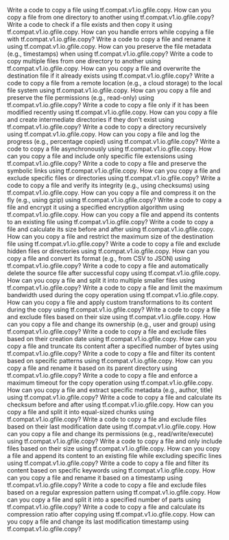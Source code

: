 Write a code to copy a file using tf.compat.v1.io.gfile.copy.
How can you copy a file from one directory to another using tf.compat.v1.io.gfile.copy?
Write a code to check if a file exists and then copy it using tf.compat.v1.io.gfile.copy.
How can you handle errors while copying a file with tf.compat.v1.io.gfile.copy?
Write a code to copy a file and rename it using tf.compat.v1.io.gfile.copy.
How can you preserve the file metadata (e.g., timestamps) when using tf.compat.v1.io.gfile.copy?
Write a code to copy multiple files from one directory to another using tf.compat.v1.io.gfile.copy.
How can you copy a file and overwrite the destination file if it already exists using tf.compat.v1.io.gfile.copy?
Write a code to copy a file from a remote location (e.g., a cloud storage) to the local file system using tf.compat.v1.io.gfile.copy.
How can you copy a file and preserve the file permissions (e.g., read-only) using tf.compat.v1.io.gfile.copy?
Write a code to copy a file only if it has been modified recently using tf.compat.v1.io.gfile.copy.
How can you copy a file and create intermediate directories if they don't exist using tf.compat.v1.io.gfile.copy?
Write a code to copy a directory recursively using tf.compat.v1.io.gfile.copy.
How can you copy a file and log the progress (e.g., percentage copied) using tf.compat.v1.io.gfile.copy?
Write a code to copy a file asynchronously using tf.compat.v1.io.gfile.copy.
How can you copy a file and include only specific file extensions using tf.compat.v1.io.gfile.copy?
Write a code to copy a file and preserve the symbolic links using tf.compat.v1.io.gfile.copy.
How can you copy a file and exclude specific files or directories using tf.compat.v1.io.gfile.copy?
Write a code to copy a file and verify its integrity (e.g., using checksums) using tf.compat.v1.io.gfile.copy.
How can you copy a file and compress it on the fly (e.g., using gzip) using tf.compat.v1.io.gfile.copy?
Write a code to copy a file and encrypt it using a specified encryption algorithm using tf.compat.v1.io.gfile.copy.
How can you copy a file and append its contents to an existing file using tf.compat.v1.io.gfile.copy?
Write a code to copy a file and calculate its size before and after using tf.compat.v1.io.gfile.copy.
How can you copy a file and restrict the maximum size of the destination file using tf.compat.v1.io.gfile.copy?
Write a code to copy a file and exclude hidden files or directories using tf.compat.v1.io.gfile.copy.
How can you copy a file and convert its format (e.g., from CSV to JSON) using tf.compat.v1.io.gfile.copy?
Write a code to copy a file and automatically delete the source file after successful copy using tf.compat.v1.io.gfile.copy.
How can you copy a file and split it into multiple smaller files using tf.compat.v1.io.gfile.copy?
Write a code to copy a file and limit the maximum bandwidth used during the copy operation using tf.compat.v1.io.gfile.copy.
How can you copy a file and apply custom transformations to its content during the copy using tf.compat.v1.io.gfile.copy?
Write a code to copy a file and exclude files based on their size using tf.compat.v1.io.gfile.copy.
How can you copy a file and change its ownership (e.g., user and group) using tf.compat.v1.io.gfile.copy?
Write a code to copy a file and exclude files based on their creation date using tf.compat.v1.io.gfile.copy.
How can you copy a file and truncate its content after a specified number of bytes using tf.compat.v1.io.gfile.copy?
Write a code to copy a file and filter its content based on specific patterns using tf.compat.v1.io.gfile.copy.
How can you copy a file and rename it based on its parent directory using tf.compat.v1.io.gfile.copy?
Write a code to copy a file and enforce a maximum timeout for the copy operation using tf.compat.v1.io.gfile.copy.
How can you copy a file and extract specific metadata (e.g., author, title) using tf.compat.v1.io.gfile.copy?
Write a code to copy a file and calculate its checksum before and after using tf.compat.v1.io.gfile.copy.
How can you copy a file and split it into equal-sized chunks using tf.compat.v1.io.gfile.copy?
Write a code to copy a file and exclude files based on their last modification date using tf.compat.v1.io.gfile.copy.
How can you copy a file and change its permissions (e.g., read/write/execute) using tf.compat.v1.io.gfile.copy?
Write a code to copy a file and only include files based on their size using tf.compat.v1.io.gfile.copy.
How can you copy a file and append its content to an existing file while excluding specific lines using tf.compat.v1.io.gfile.copy?
Write a code to copy a file and filter its content based on specific keywords using tf.compat.v1.io.gfile.copy.
How can you copy a file and rename it based on a timestamp using tf.compat.v1.io.gfile.copy?
Write a code to copy a file and exclude files based on a regular expression pattern using tf.compat.v1.io.gfile.copy.
How can you copy a file and split it into a specified number of parts using tf.compat.v1.io.gfile.copy?
Write a code to copy a file and calculate its compression ratio after copying using tf.compat.v1.io.gfile.copy.
How can you copy a file and change its last modification timestamp using tf.compat.v1.io.gfile.copy?